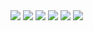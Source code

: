 
<img src="https://gitee.com/cpu_code/picture_bed/raw/master/20201102174008.png"/>
<img src="https://gitee.com/cpu_code/picture_bed/raw/master/20201102173950.png"/>
<img src="https://gitee.com/cpu_code/picture_bed/raw/master/20201102174213.png"/>

<img src="https://gitee.com/cpu_code/picture_bed/raw/master/20201102174046.png"/>
<img src="https://gitee.com/cpu_code/picture_bed/raw/master/20201102174102.png"/>
<img src="https://gitee.com/cpu_code/picture_bed/raw/master/20201102174127.png"/>